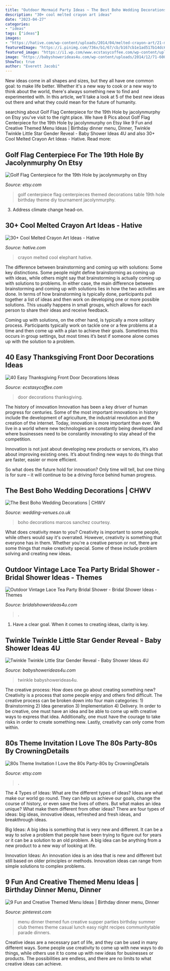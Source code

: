```yaml
---
title: "Outdoor Mermaid Party Ideas ~ The Best Boho Wedding Decorations"
description: "30+ cool melted crayon art ideas"
date: "2023-04-27"
categories:
- "ideas"
tags: ["ideas"]
images:
- "https://hative.com/wp-content/uploads/2014/04/melted-crayon-art/21-melted-crayon-elephant.jpg"
featuredImage: "https://i.pinimg.com/736x/b1/67/cb/b167cb1e1ad517b14dc6dcf562b72fbc--supper-club-menu-ideas-themed-dinner-ideas.jpg"
featured_image: "https://i1.wp.com/www.ecstasycoffee.com/wp-content/uploads/2016/10/Thanksgiving-Front-Door-Decorations-Ideas-11.jpg"
image: "https://babyshowerideas4u.com/wp-content/uploads/2014/12/71-600x900.jpeg"
ShowToc: true
author: "Everett Jacobi"
---
```



New ideas come in all shapes and sizes, but they all have one common goal: to make life better. Whether it's a new way to cook or a new way to think about the world, there's always something new to find and experimented with. In this article, we'll take a look at 5 of the best new ideas out there and what they could mean for the future of humanity.

	

		
searching about Golf Flag Centerpiece for the 19th Hole by jacolynmurphy on Etsy you've visit to the right place. We have 8 Pics about Golf Flag Centerpiece for the 19th Hole by jacolynmurphy on Etsy like 9 Fun and Creative Themed Menu Ideas | Birthday dinner menu, Dinner, Twinkle Twinkle Little Star Gender Reveal - Baby Shower Ideas 4U and also 30+ Cool Melted Crayon Art Ideas - Hative. Read more:
		
    
## Golf Flag Centerpiece For The 19th Hole By Jacolynmurphy On Etsy

<img loading=lazy src="https://img1.etsystatic.com/035/0/5929584/il_570xN.568926829_rg4h.jpg" onerror="this.onerror=null;this.src='https://tse3.mm.bing.net/th?id=OIP.m4PJL_Jzwjm_SDZFtpd5cgHaMF&amp;pid=15.1';" alt="Golf Flag Centerpiece for the 19th Hole by jacolynmurphy on Etsy">

_Source: etsy.com_

>golf centerpiece flag centerpieces themed decorations table 19th hole birthday theme diy tournament jacolynmurphy. 

	

3. Address climate change head-on. 

    
## 30+ Cool Melted Crayon Art Ideas - Hative

<img loading=lazy src="https://hative.com/wp-content/uploads/2014/04/melted-crayon-art/21-melted-crayon-elephant.jpg" onerror="this.onerror=null;this.src='https://tse2.mm.bing.net/th?id=OIP.rmCI2l8XCxUpGLYhAp3JCAHaJ4&amp;pid=15.1';" alt="30+ Cool Melted Crayon Art Ideas - Hative">

_Source: hative.com_

>crayon melted cool elephant hative. 

	

The difference between brainstorming and coming up with solutions: Some key distinctions.
Some people might define brainstorming as coming up with ideas, while others might say that brainstorming is actually coming up with solutions to problems. In either case, the main difference between brainstorming and coming up with solutions lies in how the two activities are done.
In terms of how brainstorming is typically done, participants put together a list of ideas and then work on developing one or more possible solutions. This usually happens in small groups, which allows for each person to share their ideas and receive feedback.

Coming up with solutions, on the other hand, is typically a more solitary process. Participants typically work on tackle one or a few problems at a time and then come up with a plan to achieve their goals. Sometimes this occurs in group settings, but most times it’s best if someone alone comes up with the solution to a problem.

    
## 40 Easy Thanksgiving Front Door Decorations Ideas

<img loading=lazy src="https://i1.wp.com/www.ecstasycoffee.com/wp-content/uploads/2016/10/Thanksgiving-Front-Door-Decorations-Ideas-11.jpg" onerror="this.onerror=null;this.src='https://tse2.mm.bing.net/th?id=OIP.dj2HYg9eTNueSNF-1vowSQHaLL&amp;pid=15.1';" alt="40 Easy Thanksgiving Front Door Decorations Ideas">

_Source: ecstasycoffee.com_

>door decorations thanksgiving. 

	

The history of innovation
Innovation has been a key driver of human progress for centuries. Some of the most important innovations in history include the development of agriculture, the industrial revolution and the creation of the internet.
Today, innovation is more important than ever. We live in a world where new technologies are constantly being developed and where businesses need to be constantly innovating to stay ahead of the competition.

Innovation is not just about developing new products or services, it’s also about improving existing ones. It’s about finding new ways to do things that are faster, easier or more efficient.

So what does the future hold for innovation? Only time will tell, but one thing is for sure – it will continue to be a driving force behind human progress.

    
## The Best Boho Wedding Decorations | CHWV

<img loading=lazy src="https://www.wedding-venues.co.uk/sites/default/files/3.cacti-marcossanchez-the-best-boho-wedding-decorations.jpg" onerror="this.onerror=null;this.src='https://tse1.mm.bing.net/th?id=OIP.ZFol8WPccgIhJnBvHYqGqAHaLH&amp;pid=15.1';" alt="The Best Boho Wedding Decorations | CHWV">

_Source: wedding-venues.co.uk_

>boho decorations marcos sanchez courtesy. 

	

What does creativity mean to you?
Creativity is important to some people, while others would say it's overrated. However, creativity is something that everyone has in them. Whether you're a creative person or not, there are some things that make creativity special. Some of these include problem solving and creating new ideas.

    
## Outdoor Vintage Lace Tea Party Bridal Shower - Bridal Shower Ideas - Themes

<img loading=lazy src="https://www.bridalshowerideas4u.com/wp-content/uploads/2016/04/Outdoor-Vintage-Lace-Tea-Party-Bridal-Shower-Guest-Tables.jpg" onerror="this.onerror=null;this.src='https://tse4.mm.bing.net/th?id=OIP.k4SfaHbeNVDiF8ZOGWG2SgHaLH&amp;pid=15.1';" alt="Outdoor Vintage Lace Tea Party Bridal Shower - Bridal Shower Ideas - Themes">

_Source: bridalshowerideas4u.com_

>. 

	

1. Have a clear goal. When it comes to creating ideas, clarity is key.

    
## Twinkle Twinkle Little Star Gender Reveal - Baby Shower Ideas 4U

<img loading=lazy src="https://babyshowerideas4u.com/wp-content/uploads/2014/12/71-600x900.jpeg" onerror="this.onerror=null;this.src='https://tse4.mm.bing.net/th?id=OIP.KuPQJKCRIKL2LTUZtOAxNQHaLH&amp;pid=15.1';" alt="Twinkle Twinkle Little Star Gender Reveal - Baby Shower Ideas 4U">

_Source: babyshowerideas4u.com_

>twinkle babyshowerideas4u. 

	

The creative process: How does one go about creating something new?
Creativity is a process that some people enjoy and others find difficult. The creative process can be broken down into four main categories: 1) Brainstorming 2) Idea generation 3) Implementation 4) Delivery. In order to be creative, one must have an idea and be able to come up with creative ways to express that idea. Additionally, one must have the courage to take risks in order to create something new. Lastly, creativity can only come from within.

    
## 80s Theme Invitation I Love The 80s Party-80s By CrowningDetails

<img loading=lazy src="https://img1.etsystatic.com/033/0/8739486/il_fullxfull.641563417_50xb.jpg" onerror="this.onerror=null;this.src='https://tse1.mm.bing.net/th?id=OIP.jJjw8VXgktYKXZkiQDBV6wHaKQ&amp;pid=15.1';" alt="80s Theme Invitation I Love the 80s Party-80s by CrowningDetails">

_Source: etsy.com_

>. 

	

The 4 Types of Ideas: What are the different types of ideas?
Ideas are what make our world go round. They can help us achieve our goals, change the course of history, or even save the lives of others. But what makes an idea unique? What make them different from other ideas?
There are four types of ideas: big ideas, innovative ideas, refreshed and fresh ideas, and breakthrough ideas.

Big Ideas: A big idea is something that is very new and different. It can be a way to solve a problem that people have been trying to figure out for years or it can be a solution to an old problem. A big idea can be anything from a new product to a new way of looking at life.

Innovation Ideas: An innovation idea is an idea that is new and different but still based on older principles or methods. Innovation ideas can range from simple solutions to complex problems.

    
## 9 Fun And Creative Themed Menu Ideas | Birthday Dinner Menu, Dinner

<img loading=lazy src="https://i.pinimg.com/736x/b1/67/cb/b167cb1e1ad517b14dc6dcf562b72fbc--supper-club-menu-ideas-themed-dinner-ideas.jpg" onerror="this.onerror=null;this.src='https://tse1.mm.bing.net/th?id=OIP.Po5zCJoGKYi3txCcD6xjlAHaLG&amp;pid=15.1';" alt="9 Fun and Creative Themed Menu Ideas | Birthday dinner menu, Dinner">

_Source: pinterest.com_

>menu dinner themed fun creative supper parties birthday summer club themes theme casual lunch easy night recipes communitytable parade dinners. 

	

Creative ideas are a necessary part of life, and they can be used in many different ways. Some people use creativity to come up with new ways to do things, while others use it to come up with new ideas for businesses or products. The possibilities are endless, and there are no limits to what creative ideas can achieve.

